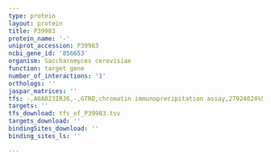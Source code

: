 ```yaml
---
type: protein
layout: protein
title: P39983
protein_name: '-'
uniprot_accession: P39983
ncbi_gene_id: '856653'
organism: Saccharomyces cerevisiae
function: target gene
number_of_interactions: '1'
orthologs: ''
jaspar_matrices: ''
tfs: -,A0A023IRJ6,-,GTRD,chromatin immunoprecipitation assay,27924024%5Buid%5D,No
targets: ''
tfs_download: tfs_of_P39983.tsv
targets_download: ''
bindingSites_download: ''
binding_sites_ls: ''

---
```

